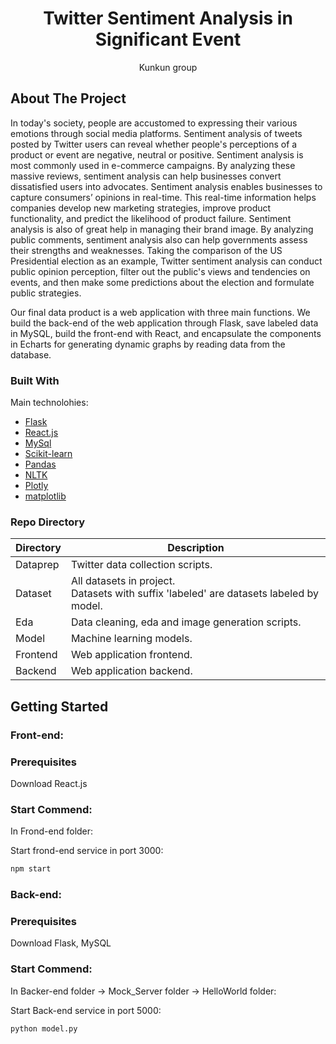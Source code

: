
  <h1 align="center">Twitter Sentiment Analysis in Significant Event</h1>

  <p align="center">
    Kunkun group
  </p>
</div>







<!-- ABOUT THE PROJECT -->
## About The Project

In today's society, people are accustomed to expressing their various emotions through social media platforms. Sentiment analysis of tweets posted by Twitter users can reveal whether people's perceptions of a product or event are negative, neutral or positive. Sentiment analysis is most commonly used in e-commerce campaigns. By analyzing these massive reviews, sentiment analysis can help businesses convert dissatisfied users into advocates. Sentiment analysis enables businesses to capture consumers’ opinions in real-time. This real-time information helps companies develop new marketing strategies, improve product functionality, and predict the likelihood of product failure. Sentiment analysis is also of great help in managing their brand image. By analyzing public comments, sentiment analysis also can help governments assess their strengths and weaknesses. Taking the comparison of the US Presidential election as an example, Twitter sentiment analysis can conduct public opinion perception, filter out the public's views and tendencies on events, and then make some predictions about the election and formulate public strategies. 
 

Our final data product is a web application with three main functions. We build the back-end of the web application through Flask, save labeled data in MySQL, build the front-end with React, and encapsulate the components in Echarts for generating dynamic graphs by reading data from the database.




### Built With
Main technolohies:

* [Flask](https://nextjs.org/)
* [React.js](https://reactjs.org/)
* [MySql](https://vuejs.org/)
* [Scikit-learn](https://angular.io/)
* [Pandas](https://svelte.dev/)
* [NLTK](https://laravel.com)
* [Plotly](https://getbootstrap.com)
* [matplotlib](https://jquery.com)


### Repo Directory
|Directory|Description|
|-|-|
|Dataprep|Twitter data collection scripts.|
|Dataset|All datasets in project. <br/>Datasets with suffix 'labeled' are datasets labeled by model.|
|Eda|Data cleaning, eda and image generation scripts.|
|Model|Machine learning models.|
|Frontend|Web application frontend.|
|Backend|Web application backend.|


<!-- GETTING STARTED -->
## Getting Started

<h3>Front-end:</h3>

### Prerequisites

Download React.js

### Start Commend:

In Frond-end folder:

Start frond-end service in port 3000:
   ```sh
   npm start
   ```
<h3>Back-end:</h3>

### Prerequisites

Download Flask, MySQL
### Start Commend:

In Backer-end folder -> Mock_Server folder -> HelloWorld folder:

Start Back-end service in port 5000:
   ```sh
   python model.py
   ```

